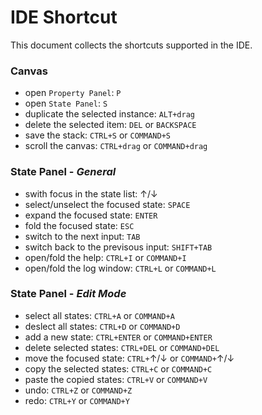 # IDE Shortcut

This document collects the shortcuts supported in the IDE.

### Canvas
- open `Property Panel`: `P`
- open `State Panel`: `S`
- duplicate the selected instance: `ALT+drag`
- delete the selected item: `DEL` or `BACKSPACE`
- save the stack: `CTRL+S` or `COMMAND+S`
- scroll the canvas: `CTRL+drag` or `COMMAND+drag`

### State Panel - *General*
- swith focus in the state list: &uparrow;/&downarrow; 
- select/unselect the focused state: `SPACE`
- expand the focused state: `ENTER`
- fold the focused state: `ESC`
- switch to the next input: `TAB`
- switch back to the previsous input: `SHIFT+TAB`
- open/fold the help: `CTRL+I` or `COMMAND+I`
- open/fold the log window: `CTRL+L` or `COMMAND+L`

### State Panel - *Edit Mode*
- select all states: `CTRL+A` or `COMMAND+A`
- deslect all states: `CTRL+D` or `COMMAND+D`
- add a new state: `CTRL+ENTER` or `COMMAND+ENTER`
- delete selected states: `CTRL+DEL` or `COMMAND+DEL`
- move the focused state: `CTRL+`&uparrow;/&downarrow; or `COMMAND+`&uparrow;/&downarrow;
- copy the selected states: `CTRL+C` or `COMMAND+C`
- paste the copied states: `CTRL+V` or `COMMAND+V`
- undo: `CTRL+Z` or `COMMAND+Z`
- redo: `CTRL+Y` or `COMMAND+Y`
